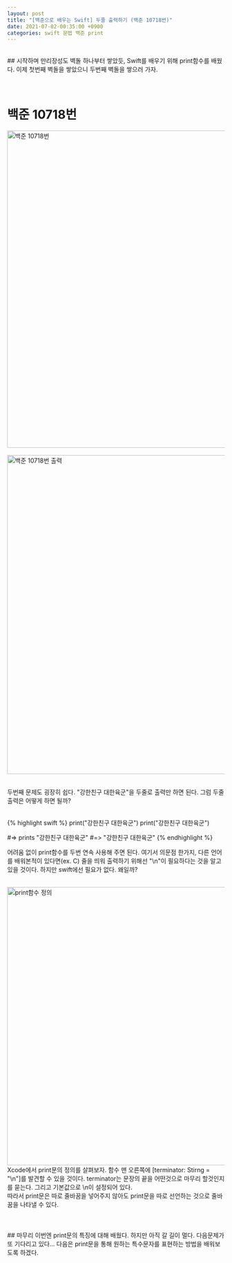 ```yaml
---
layout: post
title: "[백준으로 배우는 Swift] 두줄 출력하기 (백준 10718번)"
date: 2021-07-02-00:35:00 +0900
categories: swift 문법 백준 print
---
```

<br/>
## 시작하며
만리장성도 벽돌 하나부터 쌓았듯, Swift를 배우기 위해 print함수를 배웠다. 이제 첫번째 벽돌을 쌓았으니 두번째 벽돌을 쌓으러 가자.
<br/>
<br/>
<br/>

# 백준 10718번

<img width="733" alt="백준 10718번" src="https://user-images.githubusercontent.com/83946704/124152390-71112800-dace-11eb-8c10-0d019df315a1.png">
<br/>
<br/>
<img width="737" alt="백준 10718번 출력" src="https://user-images.githubusercontent.com/83946704/124152656-addd1f00-dace-11eb-8dbf-8d2beebc2d3e.png">
<br/>
<br/>

두번째 문제도 굉장히 쉽다. "강한친구 대한육군"을 두줄로 출력만 하면 된다. 그럼 두줄출력은 어떻게 하면 될까?

<br/>
{% highlight swift %}
print("강한친구 대한육군")
print("강한친구 대한육군")

#=> prints "강한친구 대한육군"
#=>        "강한친구 대한육군"
{% endhighlight %}

어려움 없이 print함수를 두번 연속 사용해 주면 된다. 여기서 의문점 한가지, 다른 언어를 배워본적이 있다면(ex. C) 줄을 띄워 출력하기 위해선 "\n"이 필요하다는 것을 알고 있을 것이다. 하지만 swift에선 필요가 없다. 왜일까?

<br/>
<img width="643" alt="print함수 정의" src="https://user-images.githubusercontent.com/83946704/124154320-58a20d00-dad0-11eb-9fb7-7adff34a6885.png">
<br/>
Xcode에서 print문의 정의를 살펴보자. 함수 맨 오른쪽에 [terminator: Stirng = "\n"]를 발견할 수 있을 것이다.
terminator는 문장의 끝을 어떤것으로 마무리 할것인지를 묻는다. 그리고 기본값으로 \n이 설정되어 있다.<br/>
따라서 print문은 따로 줄바꿈을 넣어주지 않아도 print문을 따로 선언하는 것으로 줄바꿈을 나타낼 수 있다.
<br/>
<br/>
<br/>
<br/>
## 마무리
이번엔 print문의 특징에 대해 배웠다. 하지만 아직 갈 길이 멀다. 다음문제가 또 기다리고 있다...
다음은 print문을 통해 원하는 특수문자를 표현하는 방법을 배워보도록 하겠다.
